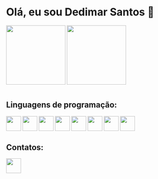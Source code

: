 # Olá, eu sou Dedimar Santos 👋

<div >
  <img height='160' src='https://github-readme-stats.vercel.app/api?username=Dedimar-dev&theme=dark&show_icons=true'/>
  <img  height='160'  src='https://github-readme-stats.vercel.app/api/top-langs/?username=Dedimar-dev&layout=compact&langs_count=8&theme=dark&show_icons=true))]     (https://github.com/anuraghazra/github-readme-stats'/>
</div>

#

## Linguagens de programação:
<img src="https://cdn.jsdelivr.net/gh/devicons/devicon/icons/javascript/javascript-original.svg" width="40"></img>
<img src="https://cdn.jsdelivr.net/gh/devicons/devicon/icons/html5/html5-original.svg" width="40"></img>
<img src="https://cdn.jsdelivr.net/gh/devicons/devicon/icons/css3/css3-original.svg" width="40"></img>
<img src="https://cdn.jsdelivr.net/gh/devicons/devicon/icons/nodejs/nodejs-original.svg" width="40"></img>
<img src="https://cdn.jsdelivr.net/gh/devicons/devicon/icons/postgresql/postgresql-original.svg" width="40" />
<img src="https://cdn.jsdelivr.net/gh/devicons/devicon/icons/git/git-original.svg" width="40"></img>
<img src="https://cdn.jsdelivr.net/gh/devicons/devicon/icons/react/react-original.svg" width="40"></img>
<img src="https://cdn.jsdelivr.net/gh/devicons/devicon/icons/python/python-original.svg" width="40"></img>



 ## Contatos:
<a href='http://www.linkedin.com/in/dedimar-santos-3bba211b7' target='_blank'>
  <img width='40' height='40' ; src="https://cdn.jsdelivr.net/gh/devicons/devicon/icons/linkedin/linkedin-original.svg"/>
</a>


<!-- **Dedimar-dev/Dedimar-dev** is a ✨ _special_ ✨ repository because its `README.md` (this file) appears on your GitHub profile.

Here are some ideas to get you started:

- 🔭 I’m currently working on ...
- 🌱 I’m currently learning ...
- 👯 I’m looking to collaborate on ...
- 🤔 I’m looking for help with ...
- 💬 Ask me about ...
- 📫 How to reach me: ...
- 😄 Pronouns: ...
- ⚡ Fun fact: ...
--> 
